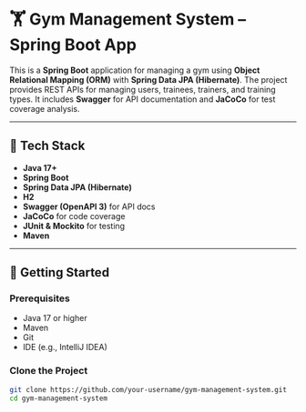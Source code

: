 # 🏋️ Gym Management System – Spring Boot App

This is a **Spring Boot** application for managing a gym using **Object Relational Mapping (ORM)** with **Spring Data JPA (Hibernate)**. The project provides REST APIs for managing users, trainees, trainers, and training types. It includes **Swagger** for API documentation and **JaCoCo** for test coverage analysis.

---

## 🔧 Tech Stack

- **Java 17+**
- **Spring Boot**
- **Spring Data JPA (Hibernate)**
- **H2**
- **Swagger (OpenAPI 3)** for API docs
- **JaCoCo** for code coverage
- **JUnit & Mockito** for testing
- **Maven**

---

## 🚀 Getting Started

### Prerequisites

- Java 17 or higher
- Maven
- Git
- IDE (e.g., IntelliJ IDEA)

### Clone the Project

```bash
git clone https://github.com/your-username/gym-management-system.git
cd gym-management-system
```
